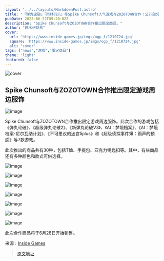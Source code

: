 ```yaml
---
layout: '../../layouts/MarkdownPost.astro'
title: "『弹丸论破』『雨林码头』等Spike Chunsoft人气游戏与ZOZOTOWN合作！公开部分限定商品"
pubDate: 2023-06-22T09:20:02Z
description: "Spike Chunsoft与ZOZOTOWN合作推出限定商品。"
author: "鈴木伊玖馬"
cover:
  url: 'https://www.inside-games.jp/imgs/ogp_f/1210724.jpg'
  square: 'https://www.inside-games.jp/imgs/ogp_f/1210724.jpg'
  alt: "cover"
tags: ["news","游戏","限定商品"]
theme: 'light'
featured: false
---
```

![cover](https://www.inside-games.jp/imgs/ogp_f/1210724.jpg)

## Spike Chunsoft与ZOZOTOWN合作推出限定游戏周边服饰

![image](https://www.inside-games.jp/imgs/zoom/1210724.png)

Spike Chunsoft与ZOZOTOWN合作推出限定游戏周边服饰。此次合作的游戏包括《弹丸论破》、《超级弹丸论破2》、《新弹丸论破V3》、《AI：梦境档案》、《AI：梦境档案-尼尔瓦纳计划》、《不可思议的迷宫5plus》和《超级侦探事件簿：雨声的预感》等7款游戏。

此次推出的商品共有30种，包括T恤、手提包、亚克力钥匙扣等。其中，有些商品还有多种颜色和款式可供选择。

![image](https://www.inside-games.jp/imgs/zoom/1210726.png)

![image](https://www.inside-games.jp/imgs/zoom/1210727.png)

![image](https://www.inside-games.jp/imgs/zoom/1210728.png)

![image](https://www.inside-games.jp/imgs/zoom/1210729.png)

![image](https://www.inside-games.jp/imgs/zoom/1210730.png)

![image](https://www.inside-games.jp/imgs/zoom/1210732.png)

![image](https://www.inside-games.jp/imgs/zoom/1210731.png)

此次合作商品将于6月28日开始销售。

来源：[Inside Games](https://www.inside-games.jp/article/2022/06/23/138045.html)

>[原文地址](https://www.inside-games.jp/article/2023/06/22/146753.html)  